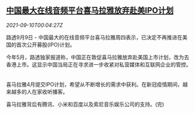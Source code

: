 <!--1631233862000-->
[中国最大在线音频平台喜马拉雅放弃赴美IPO计划](https://cn.reuters.com/article/ximalaya-ipo-plan-halts-0909-thurusa-idCNKBS2G6007)
------

<div><i>2021-09-10T00:04:27Z</i></div><p>路透9月9日 - 中国最大的在线音频平台喜马拉雅周四表示，已决定不再推进在美国的首次公开募股(IPO)计划。 　</p><p>今年5月，路透独家报道称，中国正在敦促喜马拉雅放弃赴美国上市计划，改为去香港上市。这显示中国当局正在寻求进一步收紧对私营媒体和互联网企业的管控。 　</p><p>喜马拉雅4月提交IPO计划，希望从不断增长的需求中获利。在新冠疫情期间，越来越多的人在家收听播客。</p><p>喜马拉雅背后有腾讯、小米和百度以及索尼音乐娱乐公司的支持。(完)</p>
